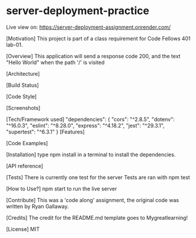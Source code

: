 # server-deployment-practice

Live view on:
https://server-deployment-assignment.onrender.com/

[Motivation]
This project is part of a class requirement for Code Fellows 401 lab-01.

[Overview]
This application will send a response code 200, and the text "Hello World" when the path '/' is visited

[Architecture]

[Build Status]

[Code Style]

[Screenshots]

[Tech/Framework used]
"dependencies": {
"cors": "^2.8.5",
"dotenv": "^16.0.3",
"eslint": "^8.28.0",
"express": "^4.18.2",
"jest": "^29.3.1",
"supertest": "^6.3.1"
}
[Features]

[Code Examples]

[Installation]
type npm install in a terminal to install the dependencies.

[API reference]

[Tests]
There is currently one test for the server
Tests are ran with npm test

[How to Use?]
npm start to run the live server

[Contribute]
This was a 'code along' assignment, the original code was written by Ryan Gallaway.

[Credits]
The credit for the README.md template goes to Mygreatlearning!

[License]
MIT
